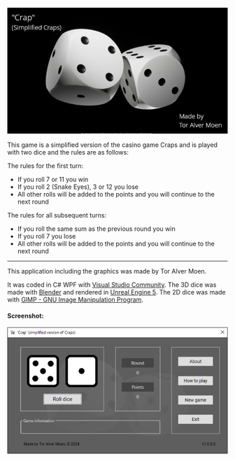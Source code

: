 ![Title Image](Crap/img/3D_2dice.png)

This game is a simplified version of the casino game Craps and is played with two dice and the rules are as follows:

The rules for the first turn:
* If you roll 7 or 11 you win
* If you roll 2 (Snake Eyes), 3 or 12 you lose
* All other rolls will be added to the points and you will continue to the next round

The rules for all subsequent turns:
* If you roll the same sum as the previous round you win
* If you roll 7 you lose
* All other rolls will be added to the points and you will continue to the next round

---

This application including the graphics was made by Tor Alver Moen.

It was coded in C# WPF with [Visual Studio Community](https://visualstudio.microsoft.com/). The 3D dice was made with [Blender](https://www.blender.org/) and rendered in [Unreal Engine 5](https://www.unrealengine.com). The 2D dice was made with [GIMP - GNU Image Manipulation Program](https://www.gimp.org).

#### Screenshot:

![Screenshot](doc/screenshot.png)
